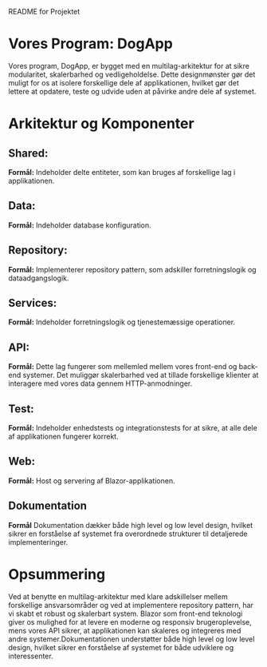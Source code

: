 README for Projektet
# Vores Program: DogApp

Vores program, DogApp, er bygget med en multilag-arkitektur for at sikre modularitet, skalerbarhed og vedligeholdelse. Dette designmønster gør det muligt for os at isolere forskellige dele af applikationen, hvilket gør det lettere at opdatere, teste og udvide uden at påvirke andre dele af systemet. 

# Arkitektur og Komponenter
## Shared:
**Formål:** Indeholder delte entiteter, som kan bruges af forskellige lag i applikationen.

## Data:
**Formål:** Indeholder database konfiguration.

## Repository:
**Formål:** Implementerer repository pattern, som adskiller forretningslogik og dataadgangslogik.

## Services:
**Formål:** Indeholder forretningslogik og tjenestemæssige operationer.

## API:
**Formål:** Dette lag fungerer som mellemled mellem vores front-end og back-end systemer. Det muliggør skalerbarhed ved at tillade forskellige klienter at interagere med vores data gennem HTTP-anmodninger.

## Test:
**Formål:** Indeholder enhedstests og integrationstests for at sikre, at alle dele af applikationen fungerer korrekt.

## Web:
**Formål:** Host og servering af Blazor-applikationen.

## Dokumentation 
**Formål** Dokumentation dækker både high level og low level design, hvilket sikrer en forståelse af systemet fra overordnede strukturer til detaljerede implementeringer.

# Opsummering
Ved at benytte en multilag-arkitektur med klare adskillelser mellem forskellige ansvarsområder og ved at implementere repository pattern, har vi skabt et robust og skalerbart system. Blazor som front-end teknologi giver os mulighed for at levere en moderne og responsiv brugeroplevelse, mens vores API sikrer, at applikationen kan skaleres og integreres med andre systemer.Dokumentationen understøtter både high level og low level design, hvilket sikrer en forståelse af systemet for både udviklere og interessenter.


  




